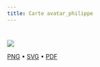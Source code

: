 ```yaml
---
title: Carte avatar_philippe
---
```


# 



![](https://media.paxpar.tech/ludi/card_avatar_philippe_recto.png)

[PNG](https://media.paxpar.tech/ludi/card_avatar_philippe_recto.png) • [SVG](https://media.paxpar.tech/ludi/card_avatar_philippe_recto.svg) • [PDF](https://media.paxpar.tech/ludi/card_avatar_philippe_recto.pdf)



